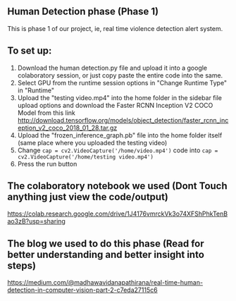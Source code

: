 ## Human Detection phase (Phase 1)
This is phase 1 of our project, ie, real time violence detection alert system.

## To set up:
1. Download the human detection.py file and upload it into a google colaboratory session, or just copy paste the entire code into the same.
2. Select GPU from the runtime session options in "Change Runtime Type" in "Runtime"
3. Upload the "testing video.mp4" into the home folder in the sidebar file upload options and download the Faster RCNN Inception V2 COCO Model from this link
http://download.tensorflow.org/models/object_detection/faster_rcnn_inception_v2_coco_2018_01_28.tar.gz
4. Upload the "frozen_inference_graph.pb" file into the home folder itself (same place where you uploaded the testing video)
5. Change ``cap = cv2.VideoCapture('/home/video.mp4')`` code into ``cap = cv2.VideoCapture('/home/testing video.mp4')``
6. Press the run button


## The colaboratory notebook we used (Dont Touch anything just view the code/output)
https://colab.research.google.com/drive/1J4176vmrckVk3o74XFShPhkTenBao3zB?usp=sharing

## The blog we used to do this phase (Read for better understanding and better insight into steps)
https://medium.com/@madhawavidanapathirana/real-time-human-detection-in-computer-vision-part-2-c7eda27115c6
